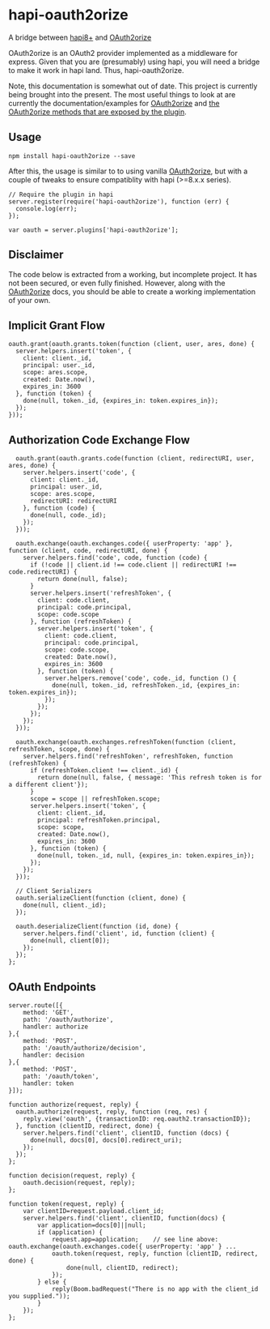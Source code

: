 hapi-oauth2orize
===

A bridge between [hapi8+](https://github.com/hapijs/hapi) and [OAuth2orize](https://github.com/jaredhanson/oauth2orize)

OAuth2orize is an OAuth2 provider implemented as a middleware for express. Given that you are (presumably) using hapi, you will need a bridge to make it work in hapi land. Thus, hapi-oauth2orize.

Note, this documentation is somewhat out of date.  This project is currently being brought into the present.  The most useful things to look at are currently the documentation/examples for [OAuth2orize](https://github.com/jaredhanson/oauth2orize) and [the OAuth2orize methods that are exposed by the plugin](https://github.com/blinkmobile/hapi-oauth2orize/blob/v2.0.0/index.js#L24).

Usage
---

`npm install hapi-oauth2orize --save`

After this, the usage is similar to to using vanilla [OAuth2orize](https://github.com/jaredhanson/oauth2orize), but with a couple of tweaks to ensure compatiblity with hapi (>=8.x.x series).

    // Require the plugin in hapi
    server.register(require('hapi-oauth2orize'), function (err) {
      console.log(err);
    });

    var oauth = server.plugins['hapi-oauth2orize'];

Disclaimer
---
The code below is extracted from a working, but incomplete project. It has not been secured, or even fully finished. However, along with the [OAuth2orize](https://github.com/jaredhanson/oauth2orize) docs, you should be able to create a working implementation of your own.

Implicit Grant Flow
---
    oauth.grant(oauth.grants.token(function (client, user, ares, done) {
      server.helpers.insert('token', {
        client: client._id,
        principal: user._id,
        scope: ares.scope,
        created: Date.now(),
        expires_in: 3600
      }, function (token) {
        done(null, token._id, {expires_in: token.expires_in});
      });
    }));

Authorization Code Exchange Flow
---
	  oauth.grant(oauth.grants.code(function (client, redirectURI, user, ares, done) {
	    server.helpers.insert('code', {
	      client: client._id,
	      principal: user._id,
	      scope: ares.scope,
	      redirectURI: redirectURI
	    }, function (code) {
	      done(null, code._id);
	    });
	  }));

	  oauth.exchange(oauth.exchanges.code({ userProperty: 'app' }, function (client, code, redirectURI, done) {
	    server.helpers.find('code', code, function (code) {
	      if (!code || client.id !== code.client || redirectURI !== code.redirectURI) {
	        return done(null, false);
	      }
	      server.helpers.insert('refreshToken', {
	        client: code.client,
	        principal: code.principal,
	        scope: code.scope
	      }, function (refreshToken) {
	        server.helpers.insert('token', {
	          client: code.client,
	          principal: code.principal,
	          scope: code.scope,
	          created: Date.now(),
	          expires_in: 3600
	        }, function (token) {
	          server.helpers.remove('code', code._id, function () {
	            done(null, token._id, refreshToken._id, {expires_in: token.expires_in});
	          });
	        });
	      });
	    });
	  }));

	  oauth.exchange(oauth.exchanges.refreshToken(function (client, refreshToken, scope, done) {
	    server.helpers.find('refreshToken', refreshToken, function (refreshToken) {
	      if (refreshToken.client !== client._id) {
	        return done(null, false, { message: 'This refresh token is for a different client'});
	      }
	      scope = scope || refreshToken.scope;
	      server.helpers.insert('token', {
	        client: client._id,
	        principal: refreshToken.principal,
	        scope: scope,
	        created: Date.now(),
	        expires_in: 3600
	      }, function (token) {
	        done(null, token._id, null, {expires_in: token.expires_in});
	      });
	    });
	  }));

	  // Client Serializers
	  oauth.serializeClient(function (client, done) {
	    done(null, client._id);
	  });

	  oauth.deserializeClient(function (id, done) {
	    server.helpers.find('client', id, function (client) {
	      done(null, client[0]);
	    });
	  });
	};

OAuth Endpoints
---
    server.route([{
        method: 'GET',
        path: '/oauth/authorize',
        handler: authorize
    },{
        method: 'POST',
        path: '/oauth/authorize/decision',
        handler: decision
    },{
        method: 'POST',
        path: '/oauth/token',
        handler: token
    }]);

    function authorize(request, reply) {
      oauth.authorize(request, reply, function (req, res) {
        reply.view('oauth', {transactionID: req.oauth2.transactionID});
      }, function (clientID, redirect, done) {
        server.helpers.find('client', clientID, function (docs) {
          done(null, docs[0], docs[0].redirect_uri);
        });
      });
    };

    function decision(request, reply) {
        oauth.decision(request, reply);
    };

    function token(request, reply) {
		var clientID=request.payload.client_id;
		server.helpers.find('client', clientID, function(docs) {
			var application=docs[0]||null;
			if (application) {
				request.app=application;	// see line above: oauth.exchange(oauth.exchanges.code({ userProperty: 'app' } ... 
				oauth.token(request, reply, function (clientID, redirect, done) {
					done(null, clientID, redirect);
				});
			} else {
				reply(Boom.badRequest("There is no app with the client_id you supplied."));
			}
		});
    };
